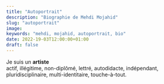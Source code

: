 ```yaml
---
title: "Autoportrait"
description: "Biographie de Mehdi Mojahid"
slug: "autoportrait"
image:
keywords: "mehdi, mojahid, autoportrait, bio"
date: 2022-19-03T12:00:00+01:00
draft: false
---
```

Je suis un **artiste**  
actif, illégitime, non-diplômé, lettré, autodidacte, indépendant, pluridisciplinaire, multi-identitaire, touche-à-tout.